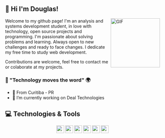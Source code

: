 ## 👋 Hi I'm Douglas!

<img align="right" alt="GIF" height="160px" src="https://media.giphy.com/media/du3J3cXyzhj75IOgvA/giphy.gif" />

Welcome to my github page! I'm an analysis and systems development student, in love with technology, open source projects and programming.
I'm passionate about solving problems and learning. Always open to new challenges and ready to face changes. I dedicate my free time to study web development.

Contributions are welcome, feel free to contact me or colaborate at my projects.

  ### 🧐 "Technology moves the word" 🌍

- 📍 From Curitiba - PR
- 🔭 I’m currently working on Deal Technologies

## 💻 Technologies & Tools

<p align="center">


<img src="https://img.shields.io/badge/html5%20-%23E34F26.svg?&style=for-the-badge&logo=html5&logoColor=white" height="25"/>
<img src="https://img.shields.io/badge/css3%20-%231572B6.svg?&style=for-the-badge&logo=css3&logoColor=white" height="25"/>
<img src="https://img.shields.io/badge/bootstrap%20-%23563D7C.svg?&style=for-the-badge&logo=bootstrap&logoColor=white" height="25"/>
<img src="https://img.shields.io/badge/javascript-%23F7DF1E.svg?&style=for-the-badge&logo=javascript&logoColor=black" height="25"/>
<img src="https://img.shields.io/badge/git%20-%23F05033.svg?&style=for-the-badge&logo=git&logoColor=white" height="25"/>
<img src="https://img.shields.io/badge/java-%23F7DF1E.svg?&style=for-the-badge&logo=java&logoColor=black" height="25"/>



